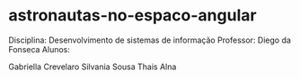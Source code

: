 # astronautas-no-espaco-angular

Disciplina: Desenvolvimento de sistemas de informação
Professor: Diego da Fonseca
Alunos:

Gabriella Crevelaro
Silvania Sousa
Thais Alna
